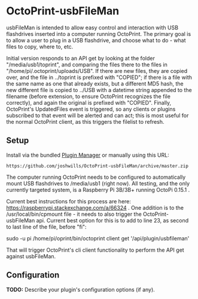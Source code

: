 # OctoPrint-usbFileMan

usbFileMan is intended to allow easy control and interaction with USB flashdrives inserted into a computer running OctoPrint.  The primary goal is to allow a user to plug in a USB flashdrive, and choose what to do - what files to copy, where to, etc.

Initial version responds to an API get by looking at the folder "/media/usb1/toprint", and comparing the files there to the files in "/home/pi/.octoprint/uploads/USB".  If there are new files, they are copied over, and the file in ../toprint is prefixed with "COPIED"; if there is a file with the same name as one that already exists, but a different MD5 hash, the new different file is copied to ../USB with a datetime string appended to the filename (before extension, to ensure OctoPrint recognizes the file correctly), and again the original is prefixed with "COPIED".  Finally, OctoPrint's UpdatedFiles event is triggered, so any clients or plugins subscribed to that event will be alerted and can act; this is most useful for the normal OctoPrint client, as this triggers the filelist to refresh.

## Setup

Install via the bundled [Plugin Manager](https://github.com/foosel/OctoPrint/wiki/Plugin:-Plugin-Manager)
or manually using this URL:

    https://github.com/joshwills/OctoPrint-usbFileMan/archive/master.zip

The computer running OctoPrint needs to be configured to automatically mount USB flashdrives to /media/usb1 (right now).  All testing, and the only currently targeted system, is a Raspberry Pi 3B/3B+ running OctoPi 0.15.1 .

Current best instructions for this process are here: https://raspberrypi.stackexchange.com/a/66324 .  One addition is to the /usr/local/bin/cpmount file - it needs to also trigger the OctoPrint-usbFileMan api.  Current best option for this is to add to line 23, as second to last line of the file, before "fi":

sudo -u pi /home/pi/oprint/bin/octoprint client get '/api/plugin/usbfileman'

That will trigger OctoPrint's cli client functionality to perform the API get against usbFileMan.

## Configuration

**TODO:** Describe your plugin's configuration options (if any).
